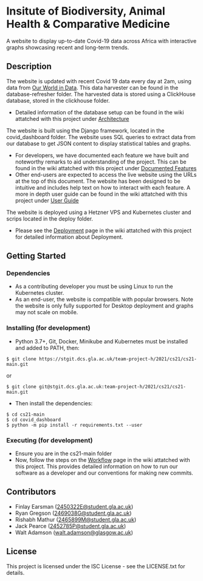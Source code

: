 # Insitute of Biodiversity, Animal Health & Comparative Medicine
A website to display up-to-date Covid-19 data across Africa with interactive graphs showcasing recent and long-term trends. 


## Description
The website is updated with recent Covid 19 data every day at 2am, using data from [Our World in Data](https://ourworldindata.org). This data harvester can be found in the database-refresher folder. The harvested data is stored using a ClickHouse database, stored in the clickhouse folder.
- Detailed information of the database setup can be found in the wiki attatched with this project under [Architecture](https://stgit.dcs.gla.ac.uk/team-project-h/2021/cs21/cs21-main/-/wikis/Architecture) 


The website is built using the Django framework, located in the covid_dashboard folder. The website uses SQL queries to extract data from our database to get JSON content to display statistical tables and graphs.
- For developers, we have documented each feature we have built and noteworthy remarks to aid understanding of the project. This can be found in the wiki attatched with this project under [Documented Features](https://stgit.dcs.gla.ac.uk/team-project-h/2021/cs21/cs21-main/-/wikis/Documented-Features)
- Other end-users are expected to access the live website using the URLs at the top of this document. The website has been designed to be intuitive and includes help text on how to interact with each feature. A more in depth user guide can be found in the wiki attatched with this project under [User Guide](https://stgit.dcs.gla.ac.uk/team-project-h/2021/cs21/cs21-main/-/wikis/User-Guide)


The website is deployed using a Hetzner VPS and Kubernetes cluster and scrips located in the deploy folder. 
- Please see the [Deployment](https://stgit.dcs.gla.ac.uk/team-project-h/2021/cs21/cs21-main/-/wikis/Architecture) page in the wiki attatched with this project for detailed information about Deployment.


## Getting Started

### Dependencies
- As a contributing developer you must be using Linux to run the Kubernetes cluster.
- As an end-user, the website is compatible with popular browsers. Note the website is only fully supported for Desktop deployment and graphs may not scale on mobile.

### Installing (for development)
- Python 3.7+, Git, Docker, Minikube and Kubernetes must be installed and added to PATH, then:
```
$ git clone https://stgit.dcs.gla.ac.uk/team-project-h/2021/cs21/cs21-main.git 
```
or 
```
$ git clone git@stgit.dcs.gla.ac.uk:team-project-h/2021/cs21/cs21-main.git
```
- Then install the dependencies:
```
$ cd cs21-main
$ cd covid_dashboard
$ python -m pip install -r requirements.txt --user
```

### Executing (for development)
- Ensure you are in the cs21-main folder
- Now, follow the steps on the [Workflow](https://stgit.dcs.gla.ac.uk/team-project-h/2021/cs21/cs21-main/-/wikis/Workflow) page in the wiki attatched with this project. This provides detailed information on how to run our software as a developer and our conventions for making new commits.


## Contributors
- Finlay Earsman (2450322E@student.gla.ac.uk)
- Ryan Gregson (2469038G@student.gla.ac.uk)
- Rishabh Mathur (2465899M@student.gla.ac.uk)
- Jack Pearce (2452785P@student.gla.ac.uk)
- Walt Adamson (walt.adamson@glasgow.ac.uk)


## License
This project is licensed under the ISC License - see the LICENSE.txt for details.
